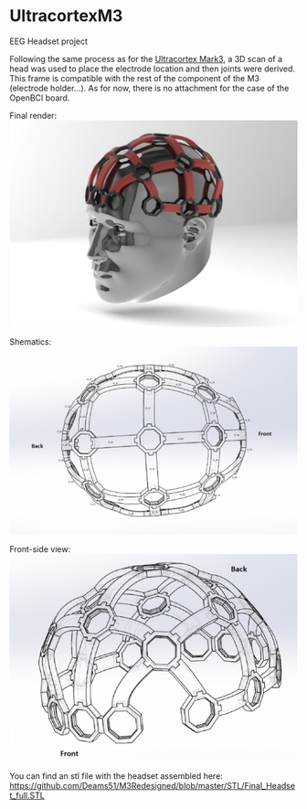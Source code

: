 # UltracortexM3

EEG Headset project

Following the same process as for the [Ultracortex Mark3](https://github.com/OpenBCI/Ultracortex/tree/master/Mark_3), a 3D scan of a head was used to place the electrode location and then joints were derived. 
This frame is compatible with the rest of the component of the M3 (electrode holder...).
As for now, there is no attachment for the case of the OpenBCI board. 


Final render:
![](https://raw.githubusercontent.com/Deams51/M3Redesigned/master/Render.JPG)

Shematics:
![](https://raw.githubusercontent.com/Deams51/M3Redesigned/master/Final_Headset_Numbered.JPG)

Front-side view:
![](https://raw.githubusercontent.com/Deams51/M3Redesigned/master/Final_Headset_front_side_view.JPG)

You can find an stl file with the headset assembled here: https://github.com/Deams51/M3Redesigned/blob/master/STL/Final_Headset_full.STL
